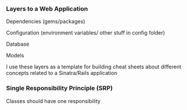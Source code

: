 ### Layers to a Web Application

Dependencies (gems/packages)


Configuration (environment variables/ other stuff in config folder)

Database

Models


I use these layers as a template for building cheat sheets about different concepts related to a Sinatra/Rails application

### Single Responsibility Principle (SRP)

Classes should have one responsibility
